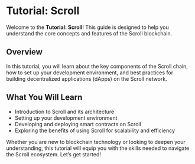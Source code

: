# Tutorial: Scroll

Welcome to the **Tutorial: Scroll**! This guide is designed to help you understand the core concepts and features of the Scroll blockchain.

## Overview

In this tutorial, you will learn about the key components of the Scroll chain, how to set up your development environment, and best practices for building decentralized applications (dApps) on the Scroll network.

## What You Will Learn

- Introduction to Scroll and its architecture
- Setting up your development environment
- Developing and deploying smart contracts on Scroll
- Exploring the benefits of using Scroll for scalability and efficiency

Whether you are new to blockchain technology or looking to deepen your understanding, this tutorial will equip you with the skills needed to navigate the Scroll ecosystem. Let’s get started!
